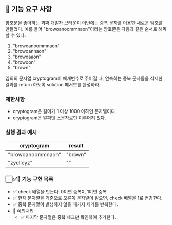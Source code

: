 ## 🚀 기능 요구 사항

암호문을 좋아하는 괴짜 개발자 브라운이 이번에는 중복 문자를 이용한 새로운 암호를 만들었다. 예를 들어 "browoanoommnaon"이라는 암호문은 다음과 같은 순서로 해독할 수 있다.

1. "browoanoommnaon"
2. "browoannaon"
3. "browoaaon"
4. "browoon"
5. "brown"

임의의 문자열 cryptogram이 매개변수로 주어질 때, 연속하는 중복 문자들을 삭제한 결과를 return 하도록 solution 메서드를 완성하라.

### 제한사항

- cryptogram은 길이가 1 이상 1000 이하인 문자열이다.
- cryptogram은 알파벳 소문자로만 이루어져 있다.

### 실행 결과 예시

| cryptogram        | result  |
| ----------------- | ------- |
| "browoanoommnaon" | "brown" |
| "zyelleyz"        | ""      |

### ⬜✅🚨 기능 구현 목록

- ✅ check 배열을 만든다. 0이면 중복X, 1이면 중복
- ✅ 현재 문자열을 기준으로 오른쪽 문자열이 같으면, check 배열을 1로 변경한다.
- ✅ 중복 문자열이 발생하지 않을 때가지 제거를 반복한다.
- 🚨 예외처리
  - ✅ 마지막 문자열은 중복 체크만 확인하여 추가한다.
